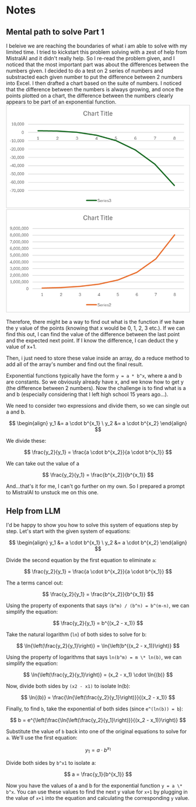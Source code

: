 # Notes

## Mental path to solve Part 1

I beleive we are reaching the boundaries of what i am able to solve with my limited time.
I tried to kickstart this problem solving with a zest of help from MistralAI and it didn't really help.
So I re-read the problem given, and I noticed that the most important part was about the differences between the numbers given.
I decided to do a test on 2 series of numbers and substracted each given number to put the difference between 2 numbers into Excel.
I then drafted a chart based on the suite of numbers.
I noticed that the difference between the numbers is always growing, and once the points plotted on a chart, the difference between the numbers clearly appears to be part of an exponential function.
![Chart 01](chart_01.png)
![Chart 02](chart_02.png)

Therefore, there might be a way to find out what is the function if we have the y value of the points (knowing that x would be 0, 1, 2, 3 etc.).
If we can find this out, I can find the value of the difference between the last point and the expected next point.
If I know the difference, I can deduct the y value of x+1.

Then, i just need to store these value inside an array, do a reduce method to add all of the array's number and find out the final result.

Exponential functions typically have the form `y = a * b^x`, where a and b are constants.
So we obviously already have x, and we know how to get y (the difference between 2 numbers).
Now the challenge is to find what is a and b (especially considering that I left high school 15 years ago...).

We need to consider two expressions and divide them, so we can single out a and b.

$$
\begin{align}
y_1 &= a \cdot b^{x_1} \
y_2 &= a \cdot b^{x_2}
\end{align}
$$

We divide these:

$$
\frac{y_2}{y_1} = \frac{a \cdot b^{x_2}}{a \cdot b^{x_1}}
$$

We can take out the value of a

$$
\frac{y_2}{y_1} = \frac{b^{x_2}}{b^{x_1}}
$$

And...that's it for me, I can't go further on my own.
So I prepared a prompt to MistralAI to unstuck me on this one.

## Help from LLM

I'd be happy to show you how to solve this system of equations step by step. Let's start with the given system of equations:

$$
\begin{align}
y_1 &= a \cdot b^{x_1} \
y_2 &= a \cdot b^{x_2}
\end{align}
$$

Divide the second equation by the first equation to eliminate `a`:

$$
\frac{y_2}{y_1} = \frac{a \cdot b^{x_2}}{a \cdot b^{x_1}}
$$

The a terms cancel out:

$$
\frac{y_2}{y_1} = \frac{b^{x_2}}{b^{x_1}}
$$

Using the property of exponents that says `(b^m) / (b^n) = b^(m-n)`, we can simplify the equation:

$$
\frac{y_2}{y_1} = b^{(x_2 - x_1)}
$$

Take the natural logarithm (`ln`) of both sides to solve for b:

$$
\ln{\left(\frac{y_2}{y_1}\right)} = \ln{\left(b^{(x_2 - x_1)}\right)}
$$

Using the property of logarithms that says `ln(b^m) = m \* ln(b)`, we can simplify the equation:

$$
\ln{\left(\frac{y_2}{y_1}\right)} = (x_2 - x_1) \cdot \ln{(b)}
$$

Now, divide both sides by `(x2 - x1)` to isolate ln(b):

$$
\ln{(b)} = \frac{\ln{\left(\frac{y_2}{y_1}\right)}}{(x_2 - x_1)}
$$

Finally, to find `b`, take the exponential of both sides (since `e^(ln(b)) = b`):

$$
b = e^{\left(\frac{\ln{\left(\frac{y_2}{y_1}\right)}}{(x_2 - x_1)}\right)}
$$

Substitute the value of `b` back into one of the original equations to solve for `a`. We'll use the first equation:

$$
y_1 = a \cdot b^{x_1}
$$

Divide both sides by `b^x1` to isolate a:

$$
a = \frac{y_1}{b^{x_1}}
$$

Now you have the values of a and b for the exponential function `y = a \* b^x`. You can use these values to find the next y value for `x+1` by plugging in the value of `x+1` into the equation and calculating the corresponding `y` value.
